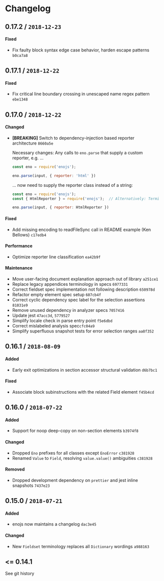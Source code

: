 # Changelog

## 0.17.2 / `2018-12-23`

#### Fixed

- Fix faulty block syntax edge case behavior, harden escape patterns `b0ca7a8`

## 0.17.1 / `2018-12-22`

#### Fixed

- Fix critical line boundary crossing in unescaped name regex pattern `ebe1348`

## 0.17.0 / `2018-12-22`

#### Changed

- **[BREAKING]** Switch to dependency-injection based reporter architecture `8660a5e`

  Necessary changes: Any calls to `eno.parse` that supply a custom reporter, e.g. ...
  ```js
  const eno = require('enojs');

  eno.parse(input, { reporter: 'html' })
  ```

  ... now need to supply the reporter class instead of a string:
  ```js
  const eno = require('enojs');
  const { HtmlReporter } = require('enojs');  // Alternatively: TerminalReporter, TextReporter

  eno.parse(input, { reporter: HtmlReporter })
  ```

#### Fixed

- Add missing encoding to readFileSync call in README example (Ken Bellows) `c17edb4`

#### Performance

- Optimize reporter line classification `ea42b9f`

#### Maintenance

- Move user-facing document explanation approach out of library `a251ce1`
- Replace legacy appendices terminology in specs `6977331`
- Correct fieldset spec implementation not following description `650978d`
- Refactor empty element spec setup `607cb4f`
- Correct cyclic dependency spec label for the selection assertions `81031e9`
- Remove unused dependency in analyzer specs `7057416`
- Update jest `47acc3d`, `5779527`
- Simplify locale check in parse entry point `f5e6dbd`
- Correct mislabeled analysis spec`cfc04a9`
- Simplify superfluous snapshot tests for error selection ranges `aa8f352`

## 0.16.1 / `2018-08-09`

#### Added

- Early exit optimizations in section accessor structural validation `d6b7bc1`

#### Fixed

- Associate block subinstructions with the related Field element `f45b4cd`

## 0.16.0 / `2018-07-22`

#### Added

- Support for noop deep-copy on non-section elements `b3974f8`

#### Changed

- Dropped `Eno` prefixes for all classes except `EnoError` `c381928`
- Renamed `Value` to `Field`, resolving `value.value()` ambiguities `c381928`

#### Removed

- Dropped development dependency on `prettier` and jest inline snapshots `7437e23`

## 0.15.0 / `2018-07-21`

#### Added

- enojs now maintains a changelog `dac3e45`

#### Changed

- New `Fieldset` terminology replaces all `Dictionary` wordings `a988163`

## <= 0.14.1

See git history
